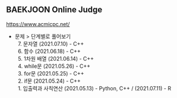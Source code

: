 ## BAEKJOON Online Judge
https://www.acmicpc.net/

- 문제 > 단계별로 풀어보기  
&nbsp; 7. 문자열 (2021.07.10) - C++  
&nbsp; 6. 함수 (2021.06.18) - C++  
&nbsp; 5. 1차원 배열 (2021.06.14) - C++  
&nbsp; 4. while문 (2021.05.26) - C++  
&nbsp; 3. for문 (2021.05.25) - C++  
&nbsp; 2. if문 (2021.05.24) - C++  
&nbsp; 1. 입출력과 사칙연산 (2021.05.13) - Python, C++ / (2021.07.11) - R